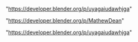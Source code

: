"https://developer.blender.org/p/uyagaiudawhjga"

"https://developer.blender.org/p/MathewDean"

 
"https://developer.blender.org/p/uyagaiudawhjga"


 
